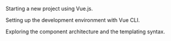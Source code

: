 Starting a new project using Vue.js.

Setting up the development environment with Vue CLI.

Exploring the component architecture and the templating syntax.